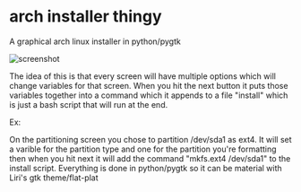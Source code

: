 # arch installer thingy
A graphical arch linux installer in python/pygtk

![screenshot](http://i.imgur.com/0bV3MdO.png "Super early")


The idea of this is that every screen will have multiple options which 
will change variables for that screen. When you hit the next button it 
puts those variables together into a command which it appends to a file 
"install" which is just a bash script that will run at the end.

Ex:

On the partitioning screen you chose to partition /dev/sda1 as ext4. It 
will set a varible for the partition type and one for the partition 
you're formatting then when you hit next it 
will add the command "mkfs.ext4 /dev/sda1" to the install script. 
Everything is done in python/pygtk so it can be material with Liri's gtk 
theme/flat-plat


